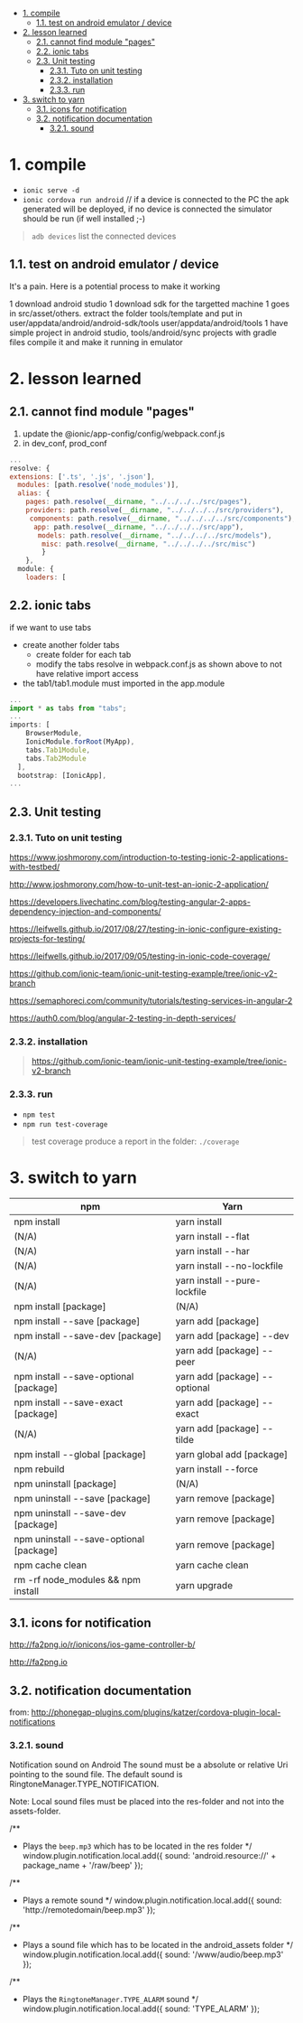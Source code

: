 
<!-- TOC -->

- [1. compile](#1-compile)
    - [1.1. test on android emulator / device](#11-test-on-android-emulator--device)
- [2. lesson learned](#2-lesson-learned)
    - [2.1. cannot find module "pages"](#21-cannot-find-module-pages)
    - [2.2. ionic tabs](#22-ionic-tabs)
    - [2.3. Unit testing](#23-unit-testing)
        - [2.3.1. Tuto on unit testing](#231-tuto-on-unit-testing)
        - [2.3.2. installation](#232-installation)
        - [2.3.3. run](#233-run)
- [3. switch to yarn](#3-switch-to-yarn)
    - [3.1. icons for notification](#31-icons-for-notification)
    - [3.2. notification documentation](#32-notification-documentation)
        - [3.2.1. sound](#321-sound)

<!-- /TOC -->

# 1. compile

- `ionic serve -d`
- `ionic cordova run android` // if a device is connected to the PC the apk generated will be deployed, if no device is connected the simulator should be run (if well installed ;-) 

> `adb devices` list the connected devices

## 1.1. test on android emulator / device

It's a pain. Here is a potential process to make it working

1 download android studio
1 download sdk for the targetted machine
1 goes in src/asset/others. extract the folder tools/template and put in 
    user/appdata/android/android-sdk/tools
    user/appdata/android/tools
1 have simple project in android studio, 
    tools/android/sync projects with gradle files
    compile it and make it running in emulator

# 2. lesson learned

## 2.1. cannot find module "pages"

1. update the @ionic/app-config/config/webpack.conf.js
1. in dev_conf, prod_conf

```javascript
...
resolve: {
extensions: ['.ts', '.js', '.json'],
  modules: [path.resolve('node_modules')],
  alias: {
    pages: path.resolve(__dirname, "../../../../src/pages"),
    providers: path.resolve(__dirname, "../../../../src/providers"),
     components: path.resolve(__dirname, "../../../../src/components"),
      app: path.resolve(__dirname, "../../../../src/app"),
       models: path.resolve(__dirname, "../../../../src/models"),
        misc: path.resolve(__dirname, "../../../../src/misc")  
        }
    },
  module: {
    loaders: [
```

## 2.2. ionic tabs

if we want to use tabs

- create another folder tabs
  - create folder for each tab
  - modify the tabs resolve in webpack.conf.js as shown above to not have relative import access
- the tab1/tab1.module must imported in the app.module

```javascript
...
import * as tabs from "tabs";
...
imports: [
    BrowserModule,
    IonicModule.forRoot(MyApp),
    tabs.Tab1Module,
    tabs.Tab2Module
  ],
  bootstrap: [IonicApp],
...
```

## 2.3. Unit testing

### 2.3.1. Tuto on unit testing
<https://www.joshmorony.com/introduction-to-testing-ionic-2-applications-with-testbed/>

<http://www.joshmorony.com/how-to-unit-test-an-ionic-2-application/>

<https://developers.livechatinc.com/blog/testing-angular-2-apps-dependency-injection-and-components/>

<https://leifwells.github.io/2017/08/27/testing-in-ionic-configure-existing-projects-for-testing/>

<https://leifwells.github.io/2017/09/05/testing-in-ionic-code-coverage/>


<https://github.com/ionic-team/ionic-unit-testing-example/tree/ionic-v2-branch>

<https://semaphoreci.com/community/tutorials/testing-services-in-angular-2>

<https://auth0.com/blog/angular-2-testing-in-depth-services/>

### 2.3.2. installation

> https://github.com/ionic-team/ionic-unit-testing-example/tree/ionic-v2-branch


### 2.3.3. run

- `npm test`
- `npm run test-coverage`
> test coverage produce a report in the folder: `./coverage`

# 3. switch to yarn

|npm| Yarn |
|-|-|
| npm install| yarn install |
| (N/A)	| yarn install --flat |
| (N/A)	| yarn install --har
| (N/A)	| yarn install --no-lockfile
| (N/A)	| yarn install --pure-lockfile
| npm install [package]| (N/A)
| npm install --save [package]| yarn add [package]
| npm install --save-dev [package]| yarn add [package] --dev
| (N/A)	| yarn add [package] --peer
| npm install --save-optional [package]| yarn add [package] --optional
| npm install --save-exact [package]| yarn add [package] --exact
| (N/A)	| yarn add [package] --tilde
| npm install --global [package]| yarn global add [package]
| npm rebuild| yarn install --force
| npm uninstall [package]| (N/A)
| npm uninstall --save [package]| yarn remove [package]
| npm uninstall --save-dev [package]| yarn remove [package]
| npm uninstall --save-optional [package]| yarn remove [package]
| npm cache clean| yarn cache clean
| rm -rf node_modules && npm install| yarn upgrade


## 3.1. icons for notification

http://fa2png.io/r/ionicons/ios-game-controller-b/

http://fa2png.io

## 3.2. notification documentation

from: http://phonegap-plugins.com/plugins/katzer/cordova-plugin-local-notifications

### 3.2.1. sound

Notification sound on Android
The sound must be a absolute or relative Uri pointing to the sound file. The default sound is RingtoneManager.TYPE_NOTIFICATION.

Note: Local sound files must be placed into the res-folder and not into the assets-folder.

/**
 * Plays the `beep.mp3` which has to be located in the res folder
 */
window.plugin.notification.local.add({ sound: 'android.resource://' + package_name + '/raw/beep' });

/**
 * Plays a remote sound
 */
window.plugin.notification.local.add({ sound: 'http://remotedomain/beep.mp3' });

/**
 * Plays a sound file which has to be located in the android_assets folder
 */
window.plugin.notification.local.add({ sound: '/www/audio/beep.mp3' });

/**
 * Plays the `RingtoneManager.TYPE_ALARM` sound
 */
window.plugin.notification.local.add({ sound: 'TYPE_ALARM' });